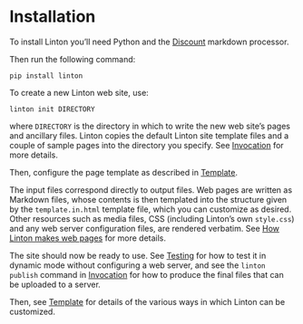 # Installation

To install Linton you’ll need Python and the [Discount](https://www.pell.portland.or.us/~orc/Code/discount/) markdown processor.

Then run the following command:

```
pip install linton
```

To create a new Linton web site, use:

```
linton init DIRECTORY
```

where `DIRECTORY` is the directory in which to write the new web site’s pages and ancillary files. Linton copies the default Linton site template files and a couple of sample pages into the directory you specify. See [Invocation](../Invocation/index.html) for more details.

Then, configure the page template as described in [Template](../Template/index.html).

The input files correspond directly to output files. Web pages are written as Markdown files, whose contents is then templated into the structure given by the `template.in.html` template file, which you can customize as desired. Other resources such as media files, CSS (including Linton’s own `style.css`) and any web server configuration files, are rendered verbatim. See [How Linton makes web pages](<../How Linton makes web pages/index.html>) for more details.

The site should now be ready to use. See [Testing](../Testing/index.html) for how to test it in dynamic mode without configuring a web server, and see the `linton publish` command in [Invocation](../Invocation/index.html) for how to produce the final files that can be uploaded to a server.

Then, see [Template](../Template/index.html) for details of the various ways in which Linton can be customized.
